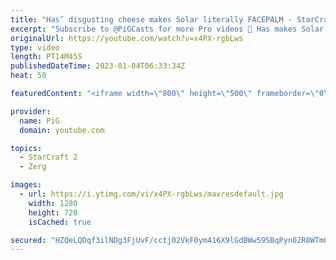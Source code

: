 ```yaml
---
title: "Has’ disgusting cheese makes Solar literally FACEPALM - StarCraft 2"
excerpt: "Subscribe to @PiGCasts for more Pro videos 🐷 Has makes Solar facepalm during World Team League -- 🐷 Second Channel for Learning Resources: https://www.youtube.com/c/PiGRandom 🐷 Third Channel for daily Pro Casts: https://www.youtube.com/c/PiGCasts -- 🐷 Watch live at https://www.twitch.tv/x5_pig 🐷"
originalUrl: https://youtube.com/watch?v=x4PX-rgbLws
type: video
length: PT14M45S
publishedDateTime: 2023-01-04T06:33:34Z
heat: 50

featuredContent: "<iframe width=\"800\" height=\"500\" frameborder=\"0\" src=\"https://www.youtube.com/embed/x4PX-rgbLws\" allow=\"accelerometer; autoplay; encrypted-media; gyroscope; picture-in-picture\" allowfullscreen></iframe>"

provider:
  name: PiG
  domain: youtube.com

topics:
  - StarCraft 2
  - Zerg

images:
  - url: https://i.ytimg.com/vi/x4PX-rgbLws/maxresdefault.jpg
    width: 1280
    height: 720
    isCached: true

secured: "HZQeLQDqf3ilNDg3FjUvF/cctj02VkF0ym416X9lGdBWw59SBqPyn02R8WTm6L+00X07h84mP4s2v0fJ9lnxNlEaV7mH9gWDi6/X7RDinVHPb5YtgfY926PUpOuYcd16IibG52ljr120VEYDrPlU1YLqb9WpOLG2Nuj3OVn8+G+Ffqgzk2ethAXLQDFlO5GK4Ar2GquuBgXkP7p0LblQkLUye1FEc7F2RNuUht7eoe0JtqNVwOcstdk2pXHKGZG1zb9EprP2XGcyUbHM7/gxuO28EUXDR+KGbWjn/2fS/uk8WgJhVhvEQvV2TvMPVn8rglenpS16USEwaqfgUVgp6TF4qwP8aQb+Phbu1vAXqDmo+net9sa7oxMoZAbsRcm7Btt2IHa58dgu3dcXYk6rE0+nAIjBZ2GiDVrKskXtd/U=;jL6mMw4ut8FnaRpO1esuhQ=="
---
```


